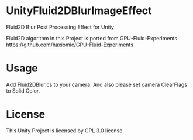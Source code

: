 # UnityFluid2DBlurImageEffect
Fluid2D Blur Post Processing Effect for Unity

Fluid2D algorithm in this Project is ported from GPU-Fluid-Experiments.
https://github.com/haxiomic/GPU-Fluid-Experiments

# Usage
Add Fluid2DBlur.cs to your camera. And also please set camera ClearFlags to Solid Color.

# License
This Unity Project is licensed by GPL 3.0 license.

